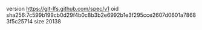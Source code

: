 version https://git-lfs.github.com/spec/v1
oid sha256:7c599b199cb0d29f4b0c8b3b2e6992b1e3f295cce2607d0601a78683f5c25714
size 20138
